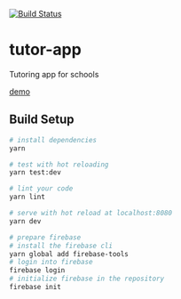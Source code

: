 [![Build Status](https://travis-ci.org/tsauvajon/tutor-app.svg?branch=master)](https://travis-ci.org/tsauvajon/tutor-app)

# tutor-app

Tutoring app for schools

[demo](https://tutorapp-bdaa7.firebaseapp.com)

## Build Setup

``` bash
# install dependencies
yarn

# test with hot reloading
yarn test:dev

# lint your code
yarn lint

# serve with hot reload at localhost:8080
yarn dev
```

``` bash
# prepare firebase
# install the firebase cli
yarn global add firebase-tools
# login into firebase
firebase login
# initialize firebase in the repository
firebase init
```
